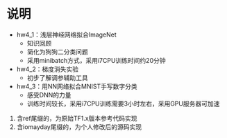 # 说明

- hw4_1：浅层神经网络拟合ImageNet
    - 知识回顾
    - 简化为狗狗二分类问题
    - 采用minibatch方式，采用i7CPU训练时间约20分钟
- hw4_2：梯度消失实验
    - 初步了解调参辅助工具
- hw4_3：用NN网络拟合MNIST手写数字分类
    - 感受DNN的力量
    - 训练时间较长，采用i7CPU训练需要3小时左右，采用GPU服务器可加速

1. 含ref尾缀的，为原始TF1.x版本参考代码实现
2. 含iomayday尾缀的，为个人修改后的源码实现



